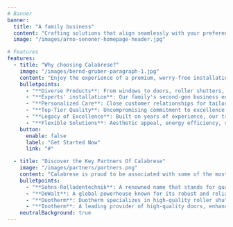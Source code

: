 ```yaml
---
# Banner
banner:
  title: "A family business"
  content: "Crafting solutions that align seamlessly with your preferences is at the core of our expertise. As a second-generation family business, we excel in installing and measuring a diverse range of products, including windows, doors, roller shutters, canopies, and awnings. Our commitment to exceptional quality and close, personalized connections with our customers remains the cornerstone of our success."
  image: "/images/arno-senoner-homepage-header.jpg"

# Features
features:
  - title: "Why choosing Calabrese?"
    image: "/images/bernd-gruber-paragraph-1.jpg"
    content: "Enjoy the experience of a premium, worry-free installation. Calabrese offers:"
    bulletpoints:
      - "**Diverse Products**: From windows to doors, roller shutters, canopies—*we've got it all*"
      - "**Experts' installation**: Our family's second-gen business ensures a perfect fit"
      - "**Personalized Care**: Close customer relationships for tailored solutions and understanding"
      - "**Top-Tier Quality**: Uncompromising commitment to excellence, meeting and surpassing industry standards"
      - "**Legacy of Excellence**: Built on years of experience, our tradition is ensuring customer satisfaction"
      - "**Flexible Solutions**: Aesthetic appeal, energy efficiency, security—tailored solutions to match your needs"
    button:
      enable: false
      label: "Get Started Now"
      link: "#"

  - title: "Discover the Key Partners Of Calabrese"
    image: "/images/partners/partners.png"
    content: "Calabrese is proud to be associated with some of the most reputable names in the industry. Our key partners play a crucial role in our commitment to delivering top-notch quality and service. They are:"
    bulletpoints:
      - "**Sohns-Rolladentechnik**: A renowned name that stands for quality and innovation."
      - "**DeWalt**: A global powerhouse known for its robust and reliable products."
      - "**Duotherm**: Duotherm specializes in high-quality roller shutters and blinds, providing effective sun protection, privacy, and energy efficiency for residential and commercial spaces."
      - "**Inotherm**: A leading provider of high-quality doors, enhancing the aesthetic and functional appeal of our projects."
    neutralBackground: true
---
```

